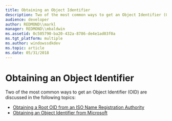 ```yaml
---
title: Obtaining an Object Identifier
description: Two of the most common ways to get an Object Identifier (OID) are discussed in the following topics.
audience: developer
author: REDMOND\\markl
manager: REDMOND\\mbaldwin
ms.assetid: 0c505790-ba20-432a-8786-de4e1ad03f0a
ms.tgt_platform: multiple
ms.author: windowssdkdev
ms.topic: article
ms.date: 05/31/2018
---
```


# Obtaining an Object Identifier

Two of the most common ways to get an Object Identifier (OID) are discussed in the following topics:

-   [Obtaining a Root OID from an ISO Name Registration Authority](obtaining-a-root-oid-from-an-iso-name-registration-authority.md)
-   [Obtaining an Object Identifier from Microsoft](obtaining-an-object-identifier-from-microsoft.md)

 

 




